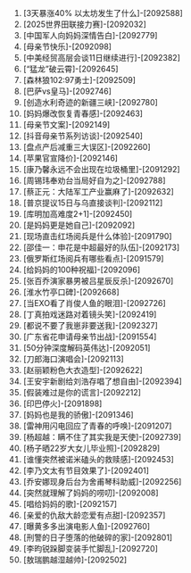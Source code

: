 
1. [3天暴涨40% 以太坊发生了什么]-[2092588]
1. [2025世界田联接力赛]-[2092032]
1. [中国军人向妈妈深情告白]-[2092779]
1. [母亲节快乐]-[2092098]
1. [中美经贸高层会谈11日继续进行]-[2092382]
1. [“猛龙”破云霄]-[2092645]
1. [森林狼102:97勇士]-[2092509]
1. [巴萨vs皇马]-[2092746]
1. [创造水利奇迹的新疆三峡]-[2092780]
1. [妈妈爆改恢复青春感]-[2092463]
1. [母亲节文案]-[2092149]
1. [抖音母亲节系列访谈]-[2092540]
1. [盘点产后减重三大误区]-[2092260]
1. [苹果官宣降价]-[2092146]
1. [康乃馨永远不会出现在垃圾桶里]-[2091292]
1. [周锡玮奉劝台当局好自为之]-[2092788]
1. [蔡正元：大陆军工产业赢麻了]-[2092632]
1. [普京提议15日与乌直接谈判]-[2092112]
1. [库明加高难度2+1]-[2092450]
1. [是妈妈更是她自己]-[2092092]
1. [现场直击红场阅兵是什么体验]-[2091790]
1. [邵佳一：申花是中超最好的队伍]-[2092173]
1. [俄罗斯红场阅兵有哪些看点]-[2091579]
1. [给妈妈的100种祝福]-[2092096]
1. [张百乔演家暴男被吕星辰反杀]-[2092670]
1. [淮水竹亭口碑]-[2092668]
1. [当EXO看了肖俊人鱼的眼泪]-[2092726]
1. [丁真拍戏迷路对着镜头笑]-[2092419]
1. [都说不要了我崽非要送我]-[2092327]
1. [广东省花申请母亲节出战]-[2091554]
1. [50分钟深度解码英伟达]-[2092051]
1. [刀郎海口演唱会]-[2092113]
1. [赵丽颖粉色大衣造型]-[2092622]
1. [王安宇新剧给刘浩存唱了想自由]-[2092394]
1. [假装难过是你的谎言]-[2092212]
1. [印巴停火]-[2091898]
1. [妈妈也是我的骄傲]-[2091346]
1. [雷神用闪电回应了青春的呼唤]-[2091207]
1. [杨超越：瞒不住了其实我是天使]-[2092739]
1. [杨子晒22岁大女儿毕业照]-[2092829]
1. [谁懂突然被诺米磕头的救赎感]-[2092453]
1. [李乃文太有节目效果了]-[2092401]
1. [乔安娜现身后台为舍甫琴科助威]-[2092256]
1. [突然就理解了妈妈的唠叨]-[2092008]
1. [唱给妈妈的歌]-[2092157]
1. [亲爱的仇敌大龄恋爱有点甜]-[2092357]
1. [曝黄多多出演电影人鱼]-[2092760]
1. [刑警的日子堕落的他破碎的家]-[2092801]
1. [李昀锐跺脚变装手忙脚乱]-[2092720]
1. [敖瑞鹏越湿越帅]-[2092502]
